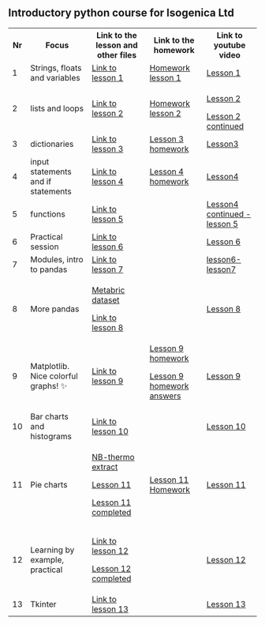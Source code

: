 ## Introductory python course for Isogenica Ltd ##
<table>
  <tr>
    <th>Nr</th>
    <th>Focus</th>
    <th>Link to the lesson and other files</th>
    <th>Link to the homework</th>
    <th>Link to youtube video</th>
  </tr>
  <tr>
    <td>1</td>
    <td>Strings, floats and variables</td>
    <td><a href="https://github.com/isgcodingclub/isg_python_course/blob/58bbce723fe17f17541fa652c1fd35e2b0a75366/jupyter_notebooks/Python_lesson_1.ipynb"> Link to lesson 1</a></td>
    <td><a href = "https://github.com/isgcodingclub/isg_python_course/blob/73987002efe48bc55a00ba8721cd8437cbe58389/jupyter_notebooks/Homework_lesson_1.ipynb"> Homework lesson 1</a></td>
    <td><a href = "https://youtu.be/aUl_uJUXr70">Lesson 1</a></td>
  </tr>
  <tr>
    <td>2</td>
    <td>lists and loops</td>
    <td><a href = "https://github.com/isgcodingclub/isg_python_course/blob/2518f99a1d116927f930fb24c300e8a106be7526/jupyter_notebooks/Lesson2_lists.ipynb">Link to lesson 2</a></td>
    <td><a href = "https://github.com/isgcodingclub/isg_python_course/blob/9218d1054aa8761c504bc60e7b1d00783a90dec7/jupyter_notebooks/Lesson_2_homework.ipynb"> Homework lesson 2 </a></td>
    <td><p><a href = "https://youtu.be/uSVAD1hB6nc"> Lesson 2</a></p>
    <a href = "https://youtu.be/cqlBT3wEBes"> Lesson 2 continued</a></td>
  </tr>
  <tr>
    <td>3</td>
    <td>dictionaries</td>
    <td><a href = "https://github.com/isgcodingclub/isg_python_course/blob/bb9477b5702043d4582dfe09dd81c524c635351f/jupyter_notebooks/Lesson3.ipynb">Link to lesson 3</a></td>
    <td><a href = "https://github.com/isgcodingclub/isg_python_course/blob/5b5a399d6e50a279ca1b8eb0cc7eb99f12fc7de2/jupyter_notebooks/Lesson_3_homework.ipynb">Lesson 3 homework</a></td>
    <td><a href = "https://youtu.be/BEPCYpk1JtM">Lesson3</a></td>
  </tr>
  <tr>
    <td>4</td>
    <td>input statements and if statements</td>
    <td><a href = "https://github.com/isgcodingclub/isg_python_course/blob/a05524b5b57bd5c02fe93cd6f0eada763b9dd18a/jupyter_notebooks/Lesson4.ipynb"> Link to lesson 4</a></td>
    <td><a href = "https://github.com/isgcodingclub/isg_python_course/blob/2f5ffe88a635c69e7921c40c301c6c2fb3068078/jupyter_notebooks/Lesson4_homework.ipynb"> Lesson 4 homework</a></td>
    <td><a href="https://youtu.be/uyTVgs6uqd8"> Lesson4 </a></td>
  </tr>
  <tr>
    <td>5</td>
    <td>functions</td>
    <td><a href = "https://github.com/isgcodingclub/isg_python_course/blob/d671cc98908decee3fa382e4b52e18137127ae75/jupyter_notebooks/Lesson5.ipynb">Link to lesson 5</a></td>
    <td></td>
    <td><a href = "https://youtu.be/lzaQ6mFjG30"> Lesson4 continued - lesson 5</a></td>
  </tr>
  <tr>
    <td>6</td>
    <td>Practical session</td>
    <td><a href = "https://github.com/isgcodingclub/isg_python_course/blob/db5b292d394755cd196c73697ac9aeb12789efe7/jupyter_notebooks/Lesson_6.ipynb">Link to lesson 6</a></td>
    <td></td>
    <td><a href = "https://youtu.be/t7-Ac0BuHi8"> Lesson 6</a></td>
  </tr>
  <tr>
    <td>7</td>
    <td>Modules, intro to pandas</td>
    <td><a href = "https://github.com/isgcodingclub/isg_python_course/blob/46dae8ef51c4903afca65a2abdb37f4847454882/jupyter_notebooks/lesson_7.ipynb">Link to lesson 7</a></td>
    <td></td>
    <td><a href = "https://youtu.be/gLAH_ew6IBk"> lesson6-lesson7</a></td>
  </tr>
  <tr>
    <td>8</td>
    <td>More pandas</td>
    <td><p><a href = "https://github.com/isgcodingclub/isg_python_course/blob/457c7da3b394a1afaafe9d1963f9bc4637630b2b/assets/METABRIC_RNA_Mutation.csv">Metabric dataset</a></p>
    <p> <a href = "https://github.com/isgcodingclub/isg_python_course/blob/6dea8249ba4a8323480a5e19da2f4dfa38da6f65/jupyter_notebooks/Lesson_8.ipynb">Link to lesson 8</a></p></td>
    <td></td>
    <td><a href = "https://youtu.be/nuV8hycosMI">Lesson 8</a></td>
  </tr>
  <tr>
    <td>9</td>
    <td>Matplotlib. Nice colorful graphs! ✨ </td>
    <td><a href = "https://github.com/isgcodingclub/isg_python_course/blob/7e4e336c3f7f99ddfc43623375617a936357361e/jupyter_notebooks/Lesson_9_Nice_graphs.ipynb"> Link to lesson 9 </a></td>
    <td><a href = "https://github.com/isgcodingclub/isg_python_course/blob/e732d6d3e19a4c889bfeed0b2f35ae26d5549537/jupyter_notebooks/Homework%20for%20lesson%209.ipynb"> Lesson 9 homework</a>
    <p><a href = "https://github.com/isgcodingclub/isg_python_course/blob/6fea00ddb1720213cc145ddb66ab9d46cd138b9f/jupyter_notebooks/Homework%20for%20lesson%209%20answers.ipynb"> Lesson 9 homework answers</a></p></td>
    <td><a href = "https://youtu.be/p1f3wFesRyk">Lesson 9</a></td>
  </tr>
  <tr>
    <td>10</td>
    <td>Bar charts and histograms</td>
    <td><a href = "https://github.com/isgcodingclub/isg_python_course/blob/2861aa561d3adc1c34738e40ff9bff36d8ff0ebb/jupyter_notebooks/Lesson%2010.ipynb"> Link to lesson 10</a> </td>
    <td> </td>
    <td> <a href = "https://youtu.be/tKuZGZUb-Xo"> Lesson 10</a></td>
  </tr>
  <tr>
    <td>11</td>
    <td>Pie charts</td>
    <td><p> <a href = "https://github.com/isgcodingclub/isg_python_course/blob/b311a4a4fa2af30852a24aa274b415243ad15d27/assets/output_our_precious.csv"> NB-thermo extract </a></p>
    <p><a href = "https://github.com/isgcodingclub/isg_python_course/blob/d320a098caa15574837b75c3ca097e89b65ac451/jupyter_notebooks/Lesson11_Pie_chart.ipynb"> Lesson 11</a></p>
    <p> <a href = "https://github.com/isgcodingclub/isg_python_course/blob/99f9a752a1b903eb043d826613c93aa000a7f29a/jupyter_notebooks/Lesson11_Pie_chart_completed.ipynb">Lesson 11 completed</a></p></td>
    <td><a href = "https://github.com/isgcodingclub/isg_python_course/blob/511e0505fadc7c9d93e477968bc8986177415549/jupyter_notebooks/Homework_lesson11.ipynb"> Lesson 11 Homework </a></td>
    <td><a href = "https://youtu.be/p171x7IyBec">Lesson 11</a></td>
  </tr>
  <tr>
    <td>12</td>
    <td>Learning by example, practical</td>
    <td><p><a href = "https://github.com/isgcodingclub/isg_python_course/blob/7c5009ab5ac3f295728d29306ba2212b72b46157/jupyter_notebooks/Learning_by_example.ipynb"> Link to lesson 12</a></p>
    <p><a href = "https://github.com/isgcodingclub/isg_python_course/blob/14b7c6ada7a1103595064d561c039774deb1b805/jupyter_notebooks/Learning_by_example_answers.ipynb"> Lesson 12 completed</p></td></td>
    <td></td>
    <td><a href = "https://youtu.be/7qIVurOV72k"> Lesson 12</a></td>
  </tr>
  <tr>
    <td> 13</td>
    <td> Tkinter</td>
    <td><a href = "https://github.com/isgcodingclub/isg_python_course/blob/5ca12711853a8b129866e6ee0f5d6cf68020ed7a/jupyter_notebooks/Lesson%2013%20Tkinter.ipynb"> Link to lesson 13</a></td>
    <td></td>
    <td> <a href = "https://youtu.be/CPyX5Snck8s"> Lesson 13 </a></td>
  </tr>   
</table>

